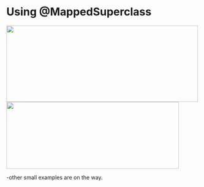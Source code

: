 # Using @MappedSuperclass
 <img src="https://user-images.githubusercontent.com/96066271/210027843-050b2bfc-faf5-463a-a9da-7d96cee6c366.png" width=500 height=200><img src="https://user-images.githubusercontent.com/96066271/210028018-6a260089-2940-4f9a-b9dd-6556ba089c0d.png" width=450 height=175>

-other small examples are on the way.

